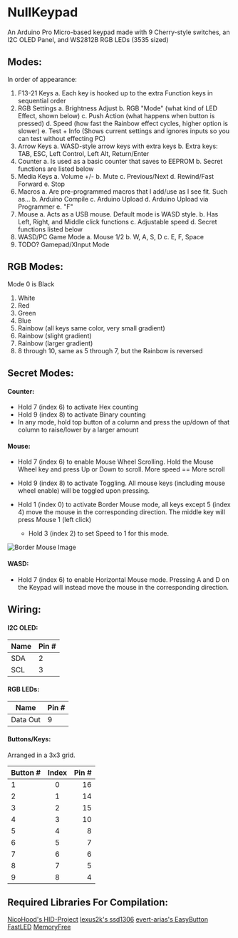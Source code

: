 # NullKeypad

An Arduino Pro Micro-based keypad made with 9 Cherry-style switches, an I2C OLED Panel, and WS2812B RGB LEDs  (3535 sized)

## Modes:
In order of appearance:

1. F13-21 Keys
a. Each key is hooked up to the extra Function keys in sequential order
2. RGB Settings
a. Brightness Adjust
b. RGB "Mode" (what kind of LED Effect, shown below)
c. Push Action (what happens when button is pressed)
d. Speed (how fast the Rainbow effect cycles, higher option is slower)
e. Test + Info (Shows current settings and ignores inputs so you can test without effecting PC)
3. Arrow Keys
a. WASD-style arrow keys with extra keys
b. Extra keys: TAB, ESC, Left Control, Left Alt, Return/Enter
4. Counter
a. Is used as a basic counter that saves to EEPROM
b. Secret functions are listed below
5. Media Keys
a. Volume +/-
b. Mute
c. Previous/Next
d. Rewind/Fast Forward
e. Stop
6. Macros
a. Are pre-programmed macros that I add/use as I see fit. Such as...
b. Arduino Compile
c. Arduino Upload
d. Arduino Upload via Programmer
e. "F"
7. Mouse
a. Acts as a USB mouse. Default mode is WASD style.
b. Has Left, Right, and Middle click functions
c. Adjustable speed
d. Secret functions listed below
8. WASD/PC Game Mode
a. Mouse 1/2
b. W, A, S, D
c. E, F, Space
9. TODO? Gamepad/XInput Mode

## RGB Modes:
Mode 0 is Black
1. White
2. Red
3. Green
4. Blue
5. Rainbow (all keys same color, very small gradient)
6. Rainbow (slight gradient)
7. Rainbow (larger gradient)
8. 8 through 10, same as 5 through 7, but the Rainbow is reversed

## Secret Modes:

#### Counter:
- Hold 7 (index 6) to activate Hex counting
- Hold 9 (index 8) to activate Binary counting
- In any mode, hold top button of a column and press the up/down of that column to raise/lower by a larger amount

#### Mouse:
- Hold 7 (index 6) to enable Mouse Wheel Scrolling. Hold the Mouse Wheel key and press Up or Down to scroll. More speed == More scroll
- Hold 9 (index 8) to activate Toggling. All mouse keys (including mouse wheel enable) will be toggled upon pressing.

- Hold 1 (index 0) to activate Border Mouse mode, all keys except 5 (index 4) move the mouse in the corresponding direction. The middle key will press Mouse 1 (left click)
    - Hold 3 (index 2) to set Speed to 1 for this mode.

![Border Mouse Image](https://i.imgur.com/xKMiioW.jpg  "Border Mouse Image")

#### WASD:
- Hold 7 (index 6) to enable Horizontal Mouse mode. Pressing A and D on the Keypad will instead move the mouse in the corresponding direction.

## Wiring:

#### I2C OLED:

| Name | Pin # |
|------|-------|
| SDA  | 2     |
| SCL  | 3     |

#### RGB LEDs:

| Name | Pin # |
|------|-------|
| Data Out  | 9     |

#### Buttons/Keys:

Arranged in a  3x3 grid.

| Button # | Index | Pin # |
|----------|:-----:|------:|
| 1        | 0     | 16    |
| 2        | 1     | 14    |
| 3        | 2     | 15    |
| 4        | 3     | 10    |
| 5        | 4     | 8     |
| 6        | 5     | 7     |
| 7        | 6     | 6     |
| 8        | 7     | 5     |
| 9        | 8     | 4     |

## Required Libraries For Compilation:
[NicoHood's HID-Project](https://github.com/NicoHood/HID) 
[lexus2k's ssd1306](https://github.com/lexus2k/ssd1306/) 
[evert-arias's EasyButton](https://github.com/evert-arias/EasyButton) 
[FastLED](https://github.com/FastLED/FastLED/) 
[MemoryFree](https://github.com/maniacbug/MemoryFree) 
